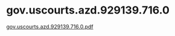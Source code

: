 # gov.uscourts.azd.929139.716.0

[gov.uscourts.azd.929139.716.0.pdf](gov%20uscourts%20azd%20929139%20716%200%20c597d46b5d7c417189d5de9cbf6f6597/gov.uscourts.azd.929139.716.0.pdf)